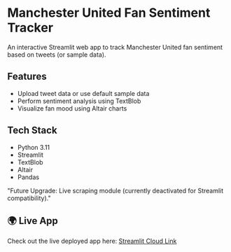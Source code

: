 # Manchester United Fan Sentiment Tracker

An interactive Streamlit web app to track Manchester United fan sentiment based on tweets (or sample data).

## Features

- Upload tweet data or use default sample data
- Perform sentiment analysis using TextBlob
- Visualize fan mood using Altair charts

## Tech Stack

- Python 3.11
- Streamlit
- TextBlob
- Altair
- Pandas

"Future Upgrade: Live scraping module (currently deactivated for Streamlit compatibility)."

## 🌍 Live App

Check out the live deployed app here: [Streamlit Cloud Link](https://manutd-sentiment-tracker-76wewjnywxfl6yjezsmcac.streamlit.app/)